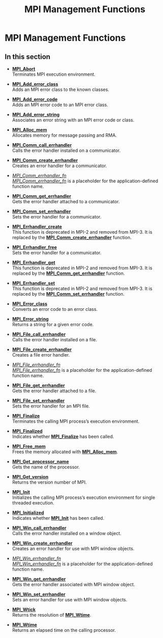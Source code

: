 ﻿---
title: MPI Management Functions
TOCTitle: MPI Management Functions
ms:assetid: F88C4C06-3AD5-454D-9A5B-1A895E32377F
ms:mtpsurl: https://msdn.microsoft.com/en-us/library/Dn473433(v=VS.85)
ms:contentKeyID: 59360969
ms.date: 03/28/2018
mtps_version: v=VS.85
---

# MPI Management Functions

## In this section

  - [**MPI\_Abort**](mpi-abort-function.md)  
    Terminates MPI execution environment.

  - [**MPI\_Add\_error\_class**](mpi-add-error-class-function.md)  
    Adds an MPI error class to the known classes.

  - [**MPI\_Add\_error\_code**](mpi-add-error-code-function.md)  
    Adds an MPI error code to an MPI error class.

  - [**MPI\_Add\_error\_string**](mpi-add-error-string-function.md)  
    Associates an error string with an MPI error code or class.

  - [**MPI\_Alloc\_mem**](mpi-alloc-mem-function.md)  
    Allocates memory for message passing and RMA.

  - [**MPI\_Comm\_call\_errhandler**](mpi-comm-call-errhandler-function.md)  
    Calls the error handler installed on a communicator.

  - [**MPI\_Comm\_create\_errhandler**](mpi-comm-create-errhandler-function.md)  
    Creates an error handler for a communicator.

  - [*MPI\_Comm\_errhandler\_fn*](mpi-comm-errhandler-fn-callback-function.md)  
    [*MPI\_Comm\_errhandler\_fn*](mpi-comm-errhandler-fn-callback-function.md) is a placeholder for the application-defined function name.

  - [**MPI\_Comm\_get\_errhandler**](mpi-comm-get-errhandler-function.md)  
    Gets the error handler attached to a communicator.

  - [**MPI\_Comm\_set\_errhandler**](mpi-comm-set-errhandler-function.md)  
    Sets the error handler for a communicator.

  - [**MPI\_Errhandler\_create**](mpi-errhandler-create-function.md)  
    This function is deprecated in MPI-2 and removed from MPI-3. It is replaced by the [**MPI\_Comm\_create\_errhandler**](mpi-comm-create-errhandler-function.md) function.

  - [**MPI\_Errhandler\_free**](mpi-errhandler-free-function.md)  
    Sets the error handler for a communicator.

  - [**MPI\_Errhandler\_get**](mpi-errhandler-get-function.md)  
    This function is deprecated in MPI-2 and removed from MPI-3. It is replaced by the [**MPI\_Comm\_get\_errhandler**](mpi-comm-get-errhandler-function.md) function.

  - [**MPI\_Errhandler\_set**](mpi-errhandler-set-function.md)  
    This function is deprecated in MPI-2 and removed from MPI-3. It is replaced by the [**MPI\_Comm\_set\_errhandler**](mpi-comm-set-errhandler-function.md) function.

  - [**MPI\_Error\_class**](mpi-error-class-function.md)  
    Converts an error code to an error class.

  - [**MPI\_Error\_string**](mpi-error-string-function.md)  
    Returns a string for a given error code.

  - [**MPI\_File\_call\_errhandler**](mpi-file-call-errhandler-function.md)  
    Calls the error handler installed on a file.

  - [**MPI\_File\_create\_errhandler**](mpi-file-create-errhandler-function.md)  
    Creates a file error handler.

  - [*MPI\_File\_errhandler\_fn*](mpi-file-errhandler-fn-callback-function.md)  
    [*MPI\_File\_errhandler\_fn*](mpi-file-errhandler-fn-callback-function.md) is a placeholder for the application-defined function name.

  - [**MPI\_File\_get\_errhandler**](mpi-file-get-errhandler-function.md)  
    Gets the error handler attached to a file.

  - [**MPI\_File\_set\_errhandler**](mpi-file-set-errhandler-function.md)  
    Sets the error handler for an MPI file.

  - [**MPI\_Finalize**](mpi-finalize-function.md)  
    Terminates the calling MPI process’s execution environment.

  - [**MPI\_Finalized**](mpi-finalized-function.md)  
    Indicates whether [**MPI\_Finalize**](mpi-finalize-function.md) has been called.

  - [**MPI\_Free\_mem**](mpi-free-mem-function.md)  
    Frees the memory allocated with [**MPI\_Alloc\_mem**](mpi-alloc-mem-function.md).

  - [**MPI\_Get\_processor\_name**](mpi-get-processor-name-function.md)  
    Gets the name of the processor.

  - [**MPI\_Get\_version**](mpi-get-version-function.md)  
    Returns the version number of MPI.

  - [**MPI\_Init**](mpi-init-function.md)  
    Initializes the calling MPI process’s execution environment for single threaded execution.

  - [**MPI\_Initialized**](mpi-initialized-function.md)  
    Indicates whether [**MPI\_Init**](mpi-init-function.md) has been called.

  - [**MPI\_Win\_call\_errhandler**](mpi-win-call-errhandler-function.md)  
    Calls the error handler installed on a window object.

  - [**MPI\_Win\_create\_errhandler**](mpi-win-create-errhandler-function.md)  
    Creates an error handler for use with MPI window objects.

  - [*MPI\_Win\_errhandler\_fn*](mpi-win-errhandler-fn-callback-function.md)  
    [*MPI\_Win\_errhandler\_fn*](mpi-win-errhandler-fn-callback-function.md) is a placeholder for the application-defined function name.

  - [**MPI\_Win\_get\_errhandler**](mpi-win-get-errhandler-function.md)  
    Gets the error handler associated with MPI window object.

  - [**MPI\_Win\_set\_errhandler**](mpi-win-set-errhandler-function.md)  
    Sets an error handler for use with MPI window objects.

  - [**MPI\_Wtick**](mpi-wtick-function.md)  
    Returns the resolution of [**MPI\_Wtime**](mpi-wtime-function.md).

  - [**MPI\_Wtime**](mpi-wtime-function.md)  
    Returns an elapsed time on the calling processor.

